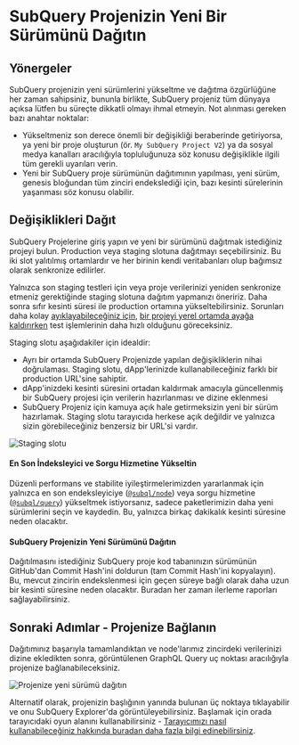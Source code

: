 # SubQuery Projenizin Yeni Bir Sürümünü Dağıtın

## Yönergeler

SubQuery projenizin yeni sürümlerini yükseltme ve dağıtma özgürlüğüne her zaman sahipsiniz, bununla birlikte, SubQuery projeniz tüm dünyaya açıksa lütfen bu süreçte dikkatli olmayı ihmal etmeyin. Not alınması gereken bazı anahtar noktalar:

- Yükseltmeniz son derece önemli bir değişikliği beraberinde getiriyorsa, ya yeni bir proje oluşturun (ör. `My SubQuery Project V2`) ya da sosyal medya kanalları aracılığıyla topluluğunuza söz konusu değişiklikle ilgili tüm gerekli uyarıları verin.
- Yeni bir SubQuery proje sürümünün dağıtımının yapılması, yeni sürüm, genesis bloğundan tüm zinciri endekslediği için, bazı kesinti sürelerinin yaşanması söz konusu olabilir.

## Değişiklikleri Dağıt

SubQuery Projelerine giriş yapın ve yeni bir sürümünü dağıtmak istediğiniz projeyi bulun. Production veya staging slotuna dağıtmayı seçebilirsiniz. Bu iki slot yalıtılmış ortamlardır ve her birinin kendi veritabanları olup bağımsız olarak senkronize edilirler.

Yalnızca son staging testleri için veya proje verilerinizi yeniden senkronize etmeniz gerektiğinde staging slotuna dağıtım yapmanızı öneririz. Daha sonra sıfır kesinti süresi ile production ortamına yükseltebilirsiniz. Sorunları daha kolay [ayıklayabileceğiniz için](../academy/tutorials_examples/debug-projects.md), [bir projeyi yerel ortamda ayağa kaldırırken](../run_publish/run.md) test işlemlerinin daha hızlı olduğunu göreceksiniz.

Staging slotu aşağıdakiler için idealdir:

- Ayrı bir ortamda SubQuery Projenizde yapılan değişikliklerin nihai doğrulaması. Staging slotu, dApp'lerinizde kullanabileceğiniz farklı bir production URL'sine sahiptir.
- dApp'inizdeki kesinti süresini ortadan kaldırmak amacıyla güncellenmiş bir SubQuery projesi için verilerin hazırlanması ve dizine eklenmesi
- SubQuery Projeniz için kamuya açık hale getirmeksizin yeni bir sürüm hazırlamak. Staging slotu tarayıcıda herkese açık değildir ve yalnızca sizin görebileceğiniz benzersiz bir URL'si vardır.

![Staging slotu](/assets/img/staging_slot.png)

#### En Son İndeksleyici ve Sorgu Hizmetine Yükseltin

Düzenli performans ve stabilite iyileştirmelerimizden yararlanmak için yalnızca en son endeksleyiciye ([`@subql/node`](https://www.npmjs.com/package/@subql/node)) veya sorgu hizmetine ([`@subql/query`](https://www.npmjs.com/package/@subql/query)) yükseltmek istiyorsanız, sadece paketlerimizin daha yeni sürümlerini seçin ve kaydedin. Bu, yalnızca birkaç dakikalık kesinti süresine neden olacaktır.

#### SubQuery Projenizin Yeni Sürümünü Dağıtın

Dağıtılmasını istediğiniz SubQuery proje kod tabanınızın sürümünün GitHub'dan Commit Hash'ini doldurun (tam Commit Hash'ini kopyalayın). Bu, mevcut zincirin endekslenmesi için geçen süreye bağlı olarak daha uzun bir kesinti süresine neden olacaktır. Buradan her zaman ilerleme raporları sağlayabilirsiniz.

## Sonraki Adımlar - Projenize Bağlanın

Dağıtımınız başarıyla tamamlandıktan ve node'larımız zincirdeki verilerinizi dizine ekledikten sonra, görüntülenen GraphQL Query uç noktası aracılığıyla projenize bağlanabileceksiniz.

![Projenize yeni sürümü dağıtın](/assets/img/projects-deploy-sync.png)

Alternatif olarak, projenizin başlığının yanında bulunan üç noktaya tıklayabilir ve onu SubQuery Explorer'da görüntüleyebilirsiniz. Başlamak için orada tarayıcıdaki oyun alanını kullanabilirsiniz - [Tarayıcımızı nasıl kullanabileceğiniz hakkında buradan daha fazla bilgi edinebilirsiniz](../run_publish/query.md).

